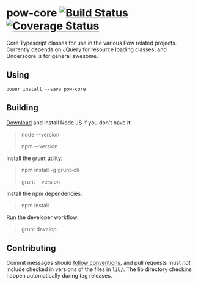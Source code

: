# pow-core [![Build Status](https://travis-ci.org/justindujardin/pow-core.svg?branch=master)](https://travis-ci.org/justindujardin/pow-core) [![Coverage Status](https://img.shields.io/coveralls/justindujardin/pow-core.svg)](https://coveralls.io/r/justindujardin/pow-core?branch=master)

Core Typescript classes for use in the various Pow related projects.  Currently depends on JQuery for resource loading classes, and Underscore.js for general awesome.

## Using

`bower install --save pow-core`

## Building

[Download](http://nodejs.org/) and install Node.JS if you don't have it:

> node --version
>
> npm --version

Install the `grunt` utility:

> npm install -g grunt-cli
>
> grunt --version

Install the npm dependencies:

> npm install

Run the developer workflow:

> grunt develop

## Contributing

Commit messages should [follow conventions](https://github.com/justindujardin/pow-core/blob/master/CONVENTIONS.md), and pull requests must *not* include checked in versions of the files in `lib/`.  The lib directory checkins happen automatically during tag releases.

